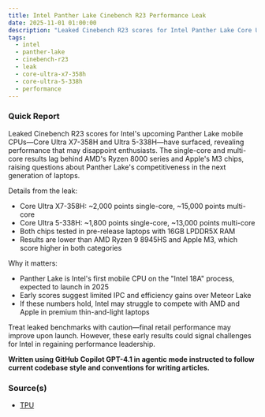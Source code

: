 ```yaml
---
title: Intel Panther Lake Cinebench R23 Performance Leak
date: 2025-11-01 01:00:00
description: "Leaked Cinebench R23 scores for Intel Panther Lake Core Ultra X7-358H and Ultra 5-338H show concerning single and multi-core performance compared to AMD and Apple rivals."
tags:
  - intel
  - panther-lake
  - cinebench-r23
  - leak
  - core-ultra-x7-358h
  - core-ultra-5-338h
  - performance
---
```


### Quick Report

Leaked Cinebench R23 scores for Intel\'s upcoming Panther Lake mobile CPUs—Core Ultra X7-358H and Ultra 5-338H—have surfaced, revealing performance that may disappoint enthusiasts. The single-core and multi-core results lag behind AMD\'s Ryzen 8000 series and Apple\'s M3 chips, raising questions about Panther Lake\'s competitiveness in the next generation of laptops.

<!-- more -->

Details from the leak:

- Core Ultra X7-358H: ~2,000 points single-core, ~15,000 points multi-core
- Core Ultra 5-338H: ~1,800 points single-core, ~13,000 points multi-core
- Both chips tested in pre-release laptops with 16GB LPDDR5X RAM
- Results are lower than AMD Ryzen 9 8945HS and Apple M3, which score higher in both categories

Why it matters:

- Panther Lake is Intel\'s first mobile CPU on the "Intel 18A" process, expected to launch in 2025
- Early scores suggest limited IPC and efficiency gains over Meteor Lake
- If these numbers hold, Intel may struggle to compete with AMD and Apple in premium thin-and-light laptops

Treat leaked benchmarks with caution—final retail performance may improve upon launch. However, these early results could signal challenges for Intel in regaining performance leadership.

**Written using GitHub Copilot GPT-4.1 in agentic mode instructed to follow current codebase style and conventions for writing articles.**

### Source(s)

- [TPU][def]

[def]: https://www.techpowerup.com/342443/leaked-intel-core-ultra-x7-358h-and-ultra-5-338h-cinebench-r23-scores-reveal-concerning-cpu-performance
